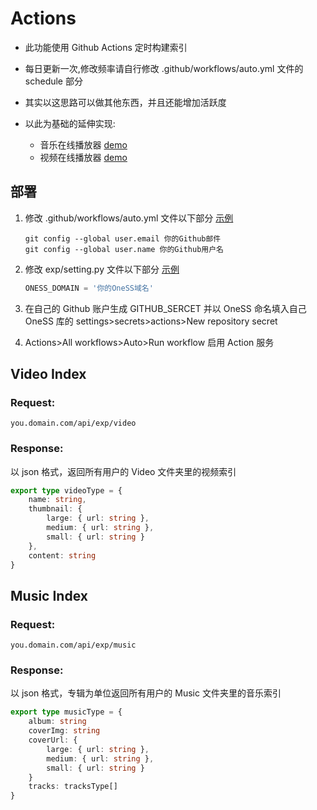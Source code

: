 # Actions

- 此功能使用 Github Actions 定时构建索引

- 每日更新一次,修改频率请自行修改 .github/workflows/auto.yml 文件的 schedule 部分

- 其实以这思路可以做其他东西，并且还能增加活跃度

- 以此为基础的延伸实现:
    - 音乐在线播放器 [demo](https://oness.dzaaaaaa.com/exp/demo/music)
    - 视频在线播放器 [demo](https://oness.dzaaaaaa.com/exp/demo/video)

## 部署

1. 修改 .github/workflows/auto.yml 文件以下部分
   [示例](https://github.com/Tualin14/OneSS/blob/main/.github/workflows/auto.yml)

   ```shell
   git config --global user.email 你的Github邮件
   git config --global user.name 你的Github用户名
   ```

2. 修改 exp/setting.py 文件以下部分
   [示例](https://github.com/Tualin14/OneSS/blob/main/exp/setting.py)
   ```python
   ONESS_DOMAIN = '你的OneSS域名'
   ```
3. 在自己的 Github 账户生成 GITHUB_SERCET 并以 OneSS 命名填入自己 OneSS 库的 settings>secrets>actions>New repository secret
4. Actions>All workflows>Auto>Run workflow 启用 Action 服务

## Video Index

### Request:

    you.domain.com/api/exp/video

### Response:

以 json 格式，返回所有用户的 Video 文件夹里的视频索引

```ts
export type videoType = {
    name: string,
    thumbnail: {
        large: { url: string },
        medium: { url: string },
        small: { url: string }
    },
    content: string
}
```

## Music Index

### Request:

    you.domain.com/api/exp/music

### Response:

以 json 格式，专辑为单位返回所有用户的 Music 文件夹里的音乐索引

```ts
export type musicType = {
    album: string
    coverImg: string
    coverUrl: {
        large: { url: string },
        medium: { url: string },
        small: { url: string }
    }
    tracks: tracksType[]
}
```